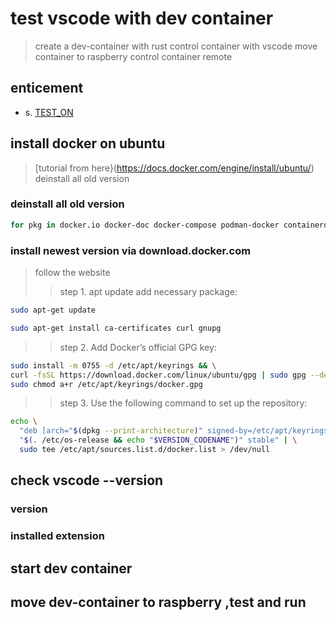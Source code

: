 # test vscode with dev container

> create a dev-container with rust
> control container with vscode
> move container to raspberry
> control container remote

## enticement

- s. [TEST_ON](./TEST_ON.md)

## install docker on ubuntu

> [tutorial from here}(https://docs.docker.com/engine/install/ubuntu/)
> deinstall all old version

### deinstall all old version

```bash
for pkg in docker.io docker-doc docker-compose podman-docker containerd runc; do sudo apt-get remove $pkg; done

```

### install newest version via download.docker.com

> follow the website
>> step 1. apt update add necessary package:

```bash
sudo apt-get update

sudo apt-get install ca-certificates curl gnupg
```

>> step 2. Add Docker’s official GPG key:

```bash
sudo install -m 0755 -d /etc/apt/keyrings && \
curl -fsSL https://download.docker.com/linux/ubuntu/gpg | sudo gpg --dearmor -o /etc/apt/keyrings/docker.gpg && \
sudo chmod a+r /etc/apt/keyrings/docker.gpg
```

>> step 3. Use the following command to set up the repository:

```bash
echo \
  "deb [arch="$(dpkg --print-architecture)" signed-by=/etc/apt/keyrings/docker.gpg] https://download.docker.com/linux/ubuntu \
  "$(. /etc/os-release && echo "$VERSION_CODENAME")" stable" | \
  sudo tee /etc/apt/sources.list.d/docker.list > /dev/null
```

## check vscode --version

### version

### installed extension

## start dev container

## move dev-container to raspberry ,test and run
